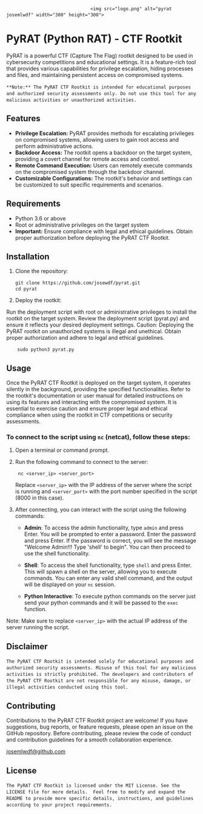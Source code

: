                                    <img src="logo.png" alt="pyrat josemlwdf" width="300" height="300">

# PyRAT (Python RAT) - CTF Rootkit

PyRAT is a powerful CTF (Capture The Flag) rootkit designed to be used in cybersecurity competitions and educational settings. It is a feature-rich tool that provides various capabilities for privilege escalation, hiding processes and files, and maintaining persistent access on compromised systems.

``**Note:** The PyRAT CTF Rootkit is intended for educational purposes and authorized security assessments only. Do not use this tool for any malicious activities or unauthorized activities.``

## Features

- **Privilege Escalation:** PyRAT provides methods for escalating privileges on compromised systems, allowing users to gain root access and perform administrative actions.
- **Backdoor Access:** The rootkit opens a backdoor on the target system, providing a covert channel for remote access and control.
- **Remote Command Execution:** Users can remotely execute commands on the compromised system through the backdoor channel.
- **Customizable Configurations:** The rootkit's behavior and settings can be customized to suit specific requirements and scenarios.

## Requirements

- Python 3.6 or above
- Root or administrative privileges on the target system
- **Important:** Ensure compliance with legal and ethical guidelines. Obtain proper authorization before deploying the PyRAT CTF Rootkit.

## Installation

1. Clone the repository:

       git clone https://github.com/josewdf/pyrat.git
       cd pyrat
   
2. Deploy the rootkit:

Run the deployment script with root or administrative privileges to install the rootkit on the target system.
Review the deployment script (pyrat.py) and ensure it reflects your desired deployment settings.
Caution: Deploying the PyRAT rootkit on unauthorized systems is illegal and unethical. Obtain proper authorization and adhere to legal and ethical guidelines.
        
        sudo python3 pyrat.py

## Usage

Once the PyRAT CTF Rootkit is deployed on the target system, it operates silently in the background, providing the specified functionalities.
Refer to the rootkit's documentation or user manual for detailed instructions on using its features and interacting with the compromised system.
It is essential to exercise caution and ensure proper legal and ethical compliance when using the rootkit in CTF competitions or security assessments.

### To connect to the script using `nc` (netcat), follow these steps:

1. Open a terminal or command prompt.

2. Run the following command to connect to the server:

        nc <server_ip> <server_port>

   Replace `<server_ip>` with the IP address of the server where the script is running and `<server_port>` with the port number specified in the script (8000 in this case).

3. After connecting, you can interact with the script using the following commands:

   - **Admin**: To access the admin functionality, type `admin` and press Enter. You will be prompted to enter a password. Enter the password and press Enter. If the password is correct, you will see the message "Welcome Admin!!! Type 'shell' to begin". You can then proceed to use the shell functionality.

   - **Shell**: To access the shell functionality, type `shell` and press Enter. This will spawn a shell on the server, allowing you to execute commands. You can enter any valid shell command, and the output will be displayed on your `nc` session.

   - **Python Interactive**: To execute python commands on the server just send your python commands and it will be passed to the ``exec`` function.

Note: Make sure to replace `<server_ip>` with the actual IP address of the server running the script.

## Disclaimer

``The PyRAT CTF Rootkit is intended solely for educational purposes and authorized security assessments. Misuse of this tool for any malicious activities is strictly prohibited.
The developers and contributors of the PyRAT CTF Rootkit are not responsible for any misuse, damage, or illegal activities conducted using this tool.``

## Contributing

Contributions to the PyRAT CTF Rootkit project are welcome! If you have suggestions, bug reports, or feature requests, please open an issue on the GitHub repository.
Before contributing, please review the code of conduct and contribution guidelines for a smooth collaboration experience.

josemlwdf@github.com

## License

``The PyRAT CTF Rootkit is licensed under the MIT License. See the LICENSE file for more details. 
Feel free to modify and expand the README to provide more specific details, instructions, and guidelines according to your project requirements.``
    
